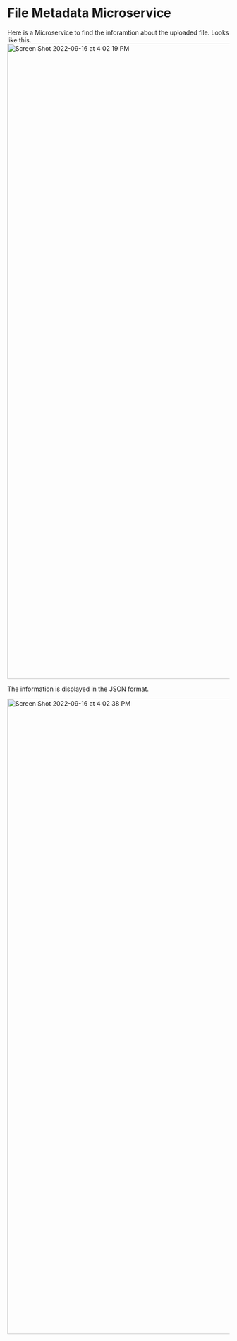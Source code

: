 # File Metadata Microservice

Here is a Microservice to find the inforamtion about the uploaded file. Looks like this. 
<img width="1440" alt="Screen Shot 2022-09-16 at 4 02 19 PM" src="https://user-images.githubusercontent.com/58389423/190828767-402724d6-c109-4195-ae9e-8b3330b0cb24.png">

The information is displayed in the JSON format.

<img width="1440" alt="Screen Shot 2022-09-16 at 4 02 38 PM" src="https://user-images.githubusercontent.com/58389423/190828828-b6a5e1d0-2936-4cea-aac4-21dbc710cf87.png">
